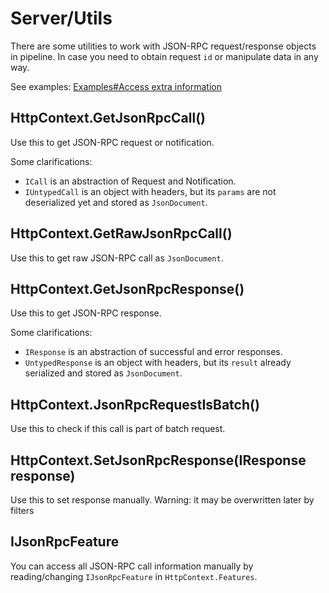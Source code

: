# Server/Utils

There are some utilities to work with JSON-RPC request/response objects in pipeline.
In case you need to obtain request `id` or manipulate data in any way.

See examples: [Examples#Access extra information](examples?id=access-extra-information)

## HttpContext.GetJsonRpcCall()

Use this to get JSON-RPC request or notification.

Some clarifications:

* `ICall` is an abstraction of Request and Notification.
* `IUntypedCall` is an object with headers, but its `params` are not deserialized yet and stored as `JsonDocument`.

## HttpContext.GetRawJsonRpcCall()

Use this to get raw JSON-RPC call as `JsonDocument`.

## HttpContext.GetJsonRpcResponse()

Use this to get JSON-RPC response.

Some clarifications:

* `IResponse` is an abstraction of successful and error responses.
* `UntypedResponse` is an object with headers, but its `result` already serialized and stored as `JsonDocument`.

## HttpContext.JsonRpcRequestIsBatch()

Use this to check if this call is part of batch request.

## HttpContext.SetJsonRpcResponse(IResponse response)

Use this to set response manually. Warning: it may be overwritten later by filters

## IJsonRpcFeature

You can access all JSON-RPC call information manually by reading/changing `IJsonRpcFeature` in `HttpContext.Features`.

